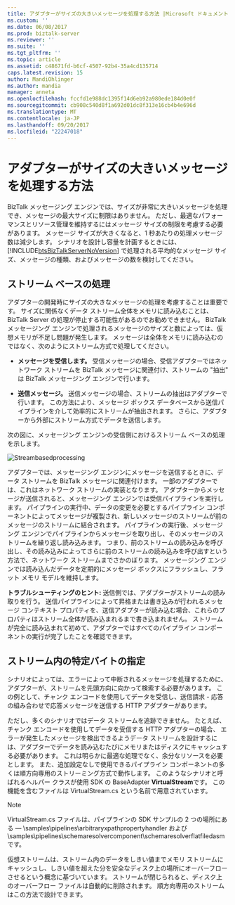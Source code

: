 ```yaml
---
title: アダプターがサイズの大きいメッセージを処理する方法 |Microsoft ドキュメント
ms.custom: ''
ms.date: 06/08/2017
ms.prod: biztalk-server
ms.reviewer: ''
ms.suite: ''
ms.tgt_pltfrm: ''
ms.topic: article
ms.assetid: c48671fd-b6cf-4507-92b4-35a4cd135714
caps.latest.revision: 15
author: MandiOhlinger
ms.author: mandia
manager: anneta
ms.openlocfilehash: fccfd1e988dc1395f14d6eb92a980ede184d0e0f
ms.sourcegitcommit: cb908c540d8f1a692d01dc8f313e16cb4b4e696d
ms.translationtype: MT
ms.contentlocale: ja-JP
ms.lasthandoff: 09/20/2017
ms.locfileid: "22247018"
---
```

# <a name="how-adapters-handle-large-messages"></a>アダプターがサイズの大きいメッセージを処理する方法
BizTalk メッセージング エンジンでは、サイズが非常に大きいメッセージを処理でき、メッセージの最大サイズに制限はありません。 ただし、最適なパフォーマンスとリソース管理を維持するにはメッセージ サイズの制限を考慮する必要があります。 メッセージ サイズが大きくなると、1 秒あたりの処理メッセージ数は減少します。 シナリオを設計し容量を計画するときには、[!INCLUDE[btsBizTalkServerNoVersion](../includes/btsbiztalkservernoversion-md.md)] で処理される平均的なメッセージ サイズ、メッセージの種類、およびメッセージの数を検討してください。  
  
## <a name="stream-based-processing"></a>ストリーム ベースの処理  
 アダプターの開発時にサイズの大きなメッセージの処理を考慮することは重要です。 サイズに関係なくデータ ストリーム全体をメモリに読み込むことは、BizTalk Server の処理が停止する可能性があるのでお勧めできません。 BizTalk メッセージング エンジンで処理されるメッセージのサイズと数によっては、仮想メモリが不足し問題が発生します。 メッセージは全体をメモリに読み込むのではなく、次のようにストリーム方式で処理してください。  
  
-   **メッセージを受信します。** 受信メッセージの場合、受信アダプターではネットワーク ストリームを BizTalk メッセージに関連付け、ストリームの "抽出" は BizTalk メッセージング エンジンで行います。  
  
-   **送信メッセージ。** 送信メッセージの場合、ストリームの抽出はアダプターで行います。 この方法により、メッセージ ボックス データベースから送信パイプラインを介して効率的にストリームが抽出されます。 さらに、アダプターから外部にストリーム方式でデータを送信します。  
  
 次の図に、メッセージング エンジンの受信側におけるストリーム ベースの処理を示します。  
  
 ![](../core/media/streambasedprocessing.gif "Streambasedprocessing")  
  
 アダプターでは、メッセージング エンジンにメッセージを送信するときに、データ ストリームを BizTalk メッセージに関連付けます。 一部のアダプターでは、これはネットワーク ストリームの実装となります。 アダプターからメッセージが送信されると、メッセージング エンジンでは受信パイプラインを実行します。 パイプラインの実行中、データの変更を必要とするパイプライン コンポーネントによってメッセージが複製され、新しいメッセージのストリームが前のメッセージのストリームに結合されます。 パイプラインの実行後、メッセージング エンジンでパイプラインからメッセージを取り出し、そのメッセージのストリームを繰り返し読み込みます。 つまり、前のストリームの読み込みを呼び出し、その読み込みによってさらに前のストリームの読み込みを呼び出すという方法で、ネットワーク ストリームまでさかのぼります。 メッセージング エンジンでは読み込んだデータを定期的にメッセージ ボックスにフラッシュし、フラット メモリ モデルを維持します。  
  
 **トラブルシューティングのヒント:** 送信側では、アダプターがストリームの読み取りを行う。 送信パイプラインによって昇格または書き込みが行われるメッセージ コンテキスト プロパティを、送信アダプターが読み込む場合、これらのプロパティはストリーム全体が読み込まれるまで書き込まれません。 ストリームが完全に読み込まれて初めて、アダプターではすべてのパイプライン コンポーネントの実行が完了したことを確認できます。  
  
## <a name="locating-a-specific-byte-in-the-stream"></a>ストリーム内の特定バイトの指定  
 シナリオによっては、エラーによって中断されるメッセージを処理するために、アダプターが、ストリームを先頭方向に向かって検索する必要があります。 この例として、チャンク エンコードを使用してデータを受信し、送信請求 - 応答の組み合わせで応答メッセージを送信する HTTP アダプターがあります。  
  
 ただし、多くのシナリオではデータ ストリームを追跡できません。 たとえば、チャンク エンコードを使用してデータを受信する HTTP アダプターの場合、 エラーが発生したメッセージを検出できるようデータ ストリームを設計するには、アダプターでデータを読み込むたびにメモリまたはディスクにキャッシュする必要があります。 これは明らかに最適な処理でなく、余分なリソースを必要とします。 また、追加設定なしで使用できるパイプライン コンポーネントの多くは順方向専用のストリーミング方式で動作します。 このようなシナリオと呼ばれるヘルパー クラスが使用 SDK の BaseAdapter **VirtualStream**です。 この機能を含むファイルは VirtualStream.cs という名前で用意されています。  
  
> [!NOTE]
>  VirtualStream.cs ファイルは、パイプラインの SDK サンプルの 2 つの場所にある — \samples\pipelines\arbitraryxpathpropertyhandler および \samples\pipelines\schemaresolvercomponent\schemaresolverflatfiledasm です。  
  
 仮想ストリームは、ストリーム内のデータをしきい値までメモリ ストリームにキャッシュし、しきい値を超えた分を安全なディスク上の場所にオーバーフローさせるという概念に基づいています。 ストリームが閉じられると、ディスク上のオーバーフロー ファイルは自動的に削除されます。 順方向専用のストリームはこの方法で設計できます。